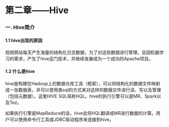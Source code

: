 # 第二章——Hive

### 一. Hive简介

#### 1.1 hive出现的原因

视频网站每天产生海量的结构化日志数据，为了对这些数据进行管理，且因机器学习的需求，产生了hive这门技术，并继续发展成为一个成功的Apache项目。



#### 1.2 什么是hive

hive是构建在Hadoop上的数据仓库工具（框架），可以将结构化的数据文件映射成一张数据表，并可以使用类sql的方式来对这样的数据文件进行读、写以及管理（包括元数据）。这套HIVE SQL简称HQL。hive的执行引擎可以是MR、Spark以及Tez。

如果执行引擎是MapReduce的话，hive会将HQL翻译成MR进行数据的计算。用户可以使用命令行工具或JDBC驱动程序来连接到hive。



